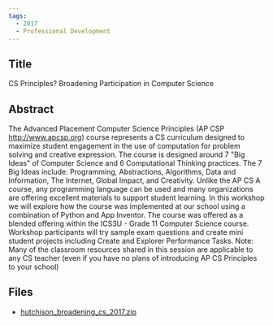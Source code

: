 ```yaml
---
tags:
  - 2017
  - Professional Development
---
```

    
## Title

CS Principles? Broadening Participation in Computer Science

## Abstract

The Advanced Placement Computer Science Principles (AP CSP http://www.apcsp.org) course represents a CS curriculum designed to maximize student engagement in the use of computation for problem solving and creative expression. The course is designed around 7 "Big Ideas" of Computer Science and 6 Computational Thinking practices. The 7 Big Ideas include: Programming, Abstractions, Algorithms, Data and Information, The Internet, Global Impact, and Creativity. Unlike the AP CS A course, any programming language can be used and many organizations are offering excellent materials to support student learning.
In this workshop we will explore how the course was implemented at our school using a combination of Python and App Inventor. The course was offered as a blended offering within the ICS3U - Grade 11 Computer Science course. Workshop participants will try sample exam questions and create mini student projects including Create and Explorer Performance Tasks. Note: Many of the classroom resources shared in this session are applicable to any CS teacher (even if you have no plans of introducing AP CS Principles to your school)

## Files

- [hutchison_broadening_cs_2017.zip](https://www.russellgordon.ca/acse/cemc-cse-resources/resources/2017/Grant_Hutchison/hutchison_broadening_cs_2017.zip)

